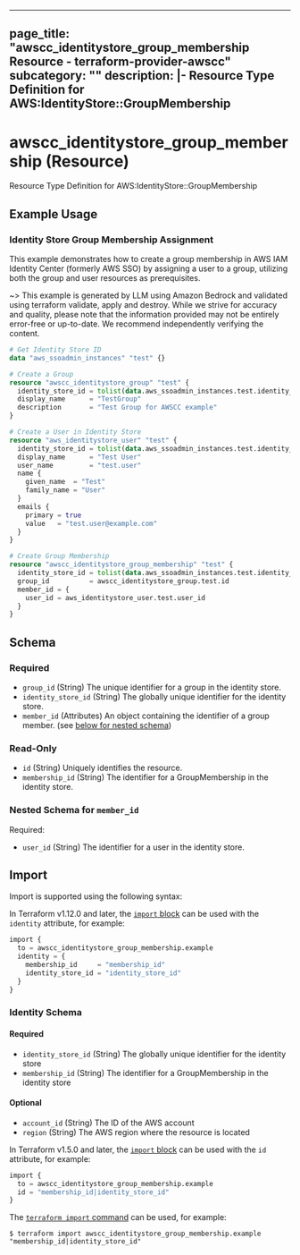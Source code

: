 
---
page_title: "awscc_identitystore_group_membership Resource - terraform-provider-awscc"
subcategory: ""
description: |-
  Resource Type Definition for AWS:IdentityStore::GroupMembership
---

# awscc_identitystore_group_membership (Resource)

Resource Type Definition for AWS:IdentityStore::GroupMembership

## Example Usage

### Identity Store Group Membership Assignment

This example demonstrates how to create a group membership in AWS IAM Identity Center (formerly AWS SSO) by assigning a user to a group, utilizing both the group and user resources as prerequisites.

~> This example is generated by LLM using Amazon Bedrock and validated using terraform validate, apply and destroy. While we strive for accuracy and quality, please note that the information provided may not be entirely error-free or up-to-date. We recommend independently verifying the content.

```terraform
# Get Identity Store ID
data "aws_ssoadmin_instances" "test" {}

# Create a Group
resource "awscc_identitystore_group" "test" {
  identity_store_id = tolist(data.aws_ssoadmin_instances.test.identity_store_ids)[0]
  display_name      = "TestGroup"
  description       = "Test Group for AWSCC example"
}

# Create a User in Identity Store
resource "aws_identitystore_user" "test" {
  identity_store_id = tolist(data.aws_ssoadmin_instances.test.identity_store_ids)[0]
  display_name      = "Test User"
  user_name         = "test.user"
  name {
    given_name  = "Test"
    family_name = "User"
  }
  emails {
    primary = true
    value   = "test.user@example.com"
  }
}

# Create Group Membership
resource "awscc_identitystore_group_membership" "test" {
  identity_store_id = tolist(data.aws_ssoadmin_instances.test.identity_store_ids)[0]
  group_id          = awscc_identitystore_group.test.id
  member_id = {
    user_id = aws_identitystore_user.test.user_id
  }
}
```

<!-- schema generated by tfplugindocs -->
## Schema

### Required

- `group_id` (String) The unique identifier for a group in the identity store.
- `identity_store_id` (String) The globally unique identifier for the identity store.
- `member_id` (Attributes) An object containing the identifier of a group member. (see [below for nested schema](#nestedatt--member_id))

### Read-Only

- `id` (String) Uniquely identifies the resource.
- `membership_id` (String) The identifier for a GroupMembership in the identity store.

<a id="nestedatt--member_id"></a>
### Nested Schema for `member_id`

Required:

- `user_id` (String) The identifier for a user in the identity store.

## Import

Import is supported using the following syntax:

In Terraform v1.12.0 and later, the [`import` block](https://developer.hashicorp.com/terraform/language/import) can be used with the `identity` attribute, for example:

```terraform
import {
  to = awscc_identitystore_group_membership.example
  identity = {
    membership_id     = "membership_id"
    identity_store_id = "identity_store_id"
  }
}
```

<!-- schema generated by tfplugindocs -->
### Identity Schema

#### Required

- `identity_store_id` (String) The globally unique identifier for the identity store
- `membership_id` (String) The identifier for a GroupMembership in the identity store

#### Optional

- `account_id` (String) The ID of the AWS account
- `region` (String) The AWS region where the resource is located

In Terraform v1.5.0 and later, the [`import` block](https://developer.hashicorp.com/terraform/language/import) can be used with the `id` attribute, for example:

```terraform
import {
  to = awscc_identitystore_group_membership.example
  id = "membership_id|identity_store_id"
}
```

The [`terraform import` command](https://developer.hashicorp.com/terraform/cli/commands/import) can be used, for example:

```shell
$ terraform import awscc_identitystore_group_membership.example "membership_id|identity_store_id"
```
